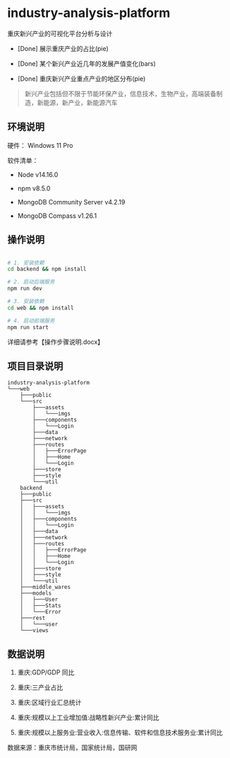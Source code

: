 # industry-analysis-platform

重庆新兴产业的可视化平台分析与设计

- [Done] 展示重庆产业的占比(pie)

- [Done] 某个新兴产业近几年的发展产值变化(bars)

- [Done] 重庆新兴产业重点产业的地区分布(pie)

> 新兴产业包括但不限于节能环保产业，信息技术，生物产业，高端装备制造，新能源，新产业，新能源汽车

## 环境说明

硬件： Windows 11 Pro

软件清单：

- Node v14.16.0

- npm v8.5.0

- MongoDB Community Server v4.2.19

- MongoDB Compass v1.26.1

## 操作说明

```bash

# 1. 安装依赖
cd backend && npm install

# 2. 启动后端服务
npm run dev

# 3. 安装依赖
cd web && npm install

# 4. 启动前端服务
npm run start
```

详细请参考【操作步骤说明.docx】

## 项目目录说明

```tree
industry-analysis-platform
└───web
    ├───public
    └───src
        ├───assets
        │   └───imgs
        ├───components
        │   └───Login
        ├───data
        ├───network
        ├───routes
        │   ├───ErrorPage
        │   ├───Home
        │   └───Login
        ├───store
        ├───style
        └───util
    backend
    ├───public
    ├───src
    │   ├───assets
    │   │   └───imgs
    │   ├───components
    │   │   └───Login
    │   ├───data
    │   ├───network
    │   ├───routes
    │   │   ├───ErrorPage
    │   │   ├───Home
    │   │   └───Login
    │   ├───store
    │   ├───style
    │   └───util
    ├───middle_wares
    ├───models
    │   ├───User
    │   ├───Stats
    │   └───Error
    ├───rest
    │   └───user
    └───views
```

## 数据说明

1. 重庆:GDP/GDP 同比

2. 重庆:三产业占比

3. 重庆:区域行业汇总统计

4. 重庆:规模以上工业增加值:战略性新兴产业:累计同比

5. 重庆:规模以上服务业:营业收入:信息传输、软件和信息技术服务业:累计同比

数据来源：重庆市统计局，国家统计局，国研网
